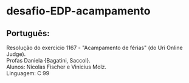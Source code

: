 # desafio-EDP-acampamento

## Português:
Resolução do exercício 1167 - "Acampamento de férias" (do Uri Online Judge).  
Profas Daniela {Bagatini, Saccol}.  
Alunos: Nicolas Fischer e Vinicius Molz.  
Linguagem: C 99  
